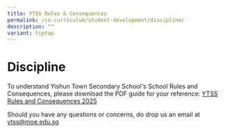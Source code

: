 ```yaml
---
title: YTSS Rules & Consequences
permalink: /co-curriculum/student-development/discipline/
description: ""
variant: tiptap
---
```

<h1><strong>Discipline</strong></h1>
<p>To understand Yishun Town Secondary School's School Rules and Consequences,
please download the PDF guide for your reference: <a href="/files/YTSS_Rules_and_Consequences_2025_.pdf" rel="noopener noreferrer nofollow" target="_blank">YTSS Rules and Consequences 2025</a>
</p>
<p>Should you have any questions or concerns, do drop us an email at <a href="ytss@moe.edu.sg" rel="noopener noreferrer nofollow" target="_blank">ytss@moe.edu.sg</a>
</p>